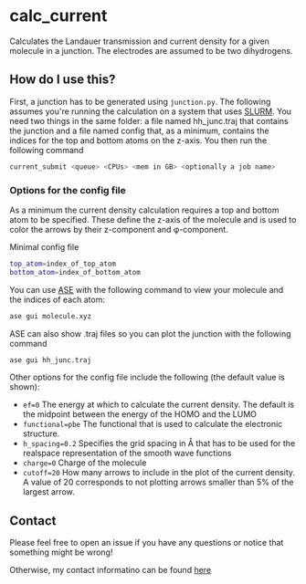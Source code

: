 # calc_current
Calculates the Landauer transmission and current density for a given molecule in a junction. The electrodes are assumed to be two dihydrogens.

## How do I use this?
First, a junction has to be generated using `junction.py`.
The following assumes you're running the calculation on a system that uses [SLURM](https://slurm.schedmd.com/documentation.html).
You need two things in the same folder: a file named hh_junc.traj that contains the junction and a file named config that, as a minimum, contains the indices for the top and bottom atoms on the z-axis. You then run the following command
```bash
current_submit <queue> <CPUs> <mem in GB> <optionally a job name>
```

### Options for the config file
As a minimum the current density calculation requires a top and bottom atom to be specified. These define the z-axis of the molecule and is used to color the arrows by their z-component and φ-component.

Minimal config file
```bash
top_atom=index_of_top_atom
bottom_atom=index_of_bottom_atom
```

You can use [ASE](https://wiki.fysik.dtu.dk/ase/) with the following command to view your molecule and the indices of each atom:
```bash
ase gui molecule.xyz
```
ASE can also show .traj files so you can plot the junction with the following command
```bash
ase gui hh_junc.traj
```

Other options for the config file include the following (the default value is shown):
* ```ef=0``` The energy at which to calculate the current density. The default is the midpoint between the energy of the HOMO and the LUMO
* ```functional=pbe``` The functional that is used to calculate the electronic structure.
* ```h_spacing=0.2``` Specifies the grid spacing in Å that has to be used for the realspace representation of the smooth wave functions
* ```charge=0``` Charge of the molecule
* ```cutoff=20``` How many arrows to include in the plot of the current density. A value of 20 corresponds to not plotting arrows smaller than 5% of the largest arrow.

## Contact
Please feel free to open an issue if you have any questions or notice that something might be wrong!

Otherwise, my contact informatino can be found [here](https://chem.ku.dk/ansatte/alle/?pure=en%2Fpersons%2Fwilliam-brojoergensen(0abe1d7c-55a6-4da3-b351-57568c14316b).html)
